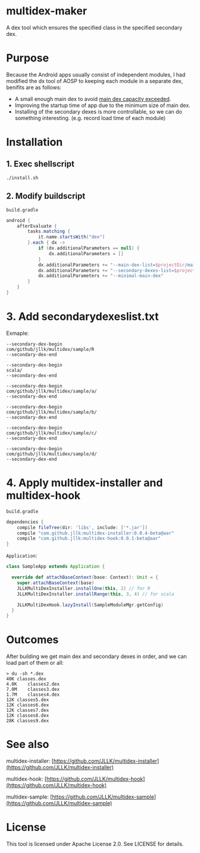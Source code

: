# multidex-maker

A dex tool which ensures the specified class in the specified secondary dex.

# Purpose

Because the Android apps usually consist of independent modules,  I had  modified the dx tool of AOSP to keeping each module in a separate dex, benifits are as follows:

* A small enough main dex to avoid [main dex capacity exceeded](http://ct2wj.com/2015/12/22/the-way-to-solve-main-dex-capacity-exceeded-in-Android-gradle-build/).
* Improving the startup time of app due to the minimum size of main dex.
* Installing of the secondary dexes is more controllable, so we can do something interesting. (e.g. record load time of each module)


# Installation


## 1. Exec shellscript

```
./install.sh
```

## 2. Modify buildscript
```
build.gradle
```
```groovy
android {
    afterEvaluate {
        tasks.matching {
            it.name.startsWith("dex")
        }.each { dx ->
            if (dx.additionalParameters == null) {
                dx.additionalParameters = []
            }
            dx.additionalParameters += "--main-dex-list=$projectDir/maindexlist.txt".toString()
            dx.additionalParameters += "--secondary-dexes-list=$projectDir/secondarydexeslist.txt".toString()
            dx.additionalParameters += "--minimal-main-dex"
        }
    }
}
```

# 3. Add secondarydexeslist.txt

Exmaple:

```
--secondary-dex-begin    
com/github/jllk/multidex/sample/R
--secondary-dex-end

--secondary-dex-begin    
scala/
--secondary-dex-end

--secondary-dex-begin	
com/github/jllk/multidex/sample/a/
--secondary-dex-end

--secondary-dex-begin
com/github/jllk/multidex/sample/b/
--secondary-dex-end

--secondary-dex-begin
com/github/jllk/multidex/sample/c/
--secondary-dex-end

--secondary-dex-begin
com/github/jllk/multidex/sample/d/
--secondary-dex-end
```

# 4. Apply multidex-installer and multidex-hook

`build.gradle`


```groovy
dependencies {
    compile fileTree(dir: 'libs', include: ['*.jar'])
    compile "com.github.jllk:multidex-installer:0.0.4-beta@aar"
    compile "com.github.jllk:multidex-hook:0.0.1-beta@aar"
}
```




`Application`:

```scala
class SampleApp extends Application {

  override def attachBaseContext(base: Context): Unit = {
    super.attachBaseContext(base)
    JLLKMultiDexInstaller.installOne(this, 2) // for R
    JLLKMultiDexInstaller.installRange(this, 3, 4) // for scala

    JLLKMultiDexHook.lazyInstall(SampleModuleMgr.getConfig)
  }
}
```

# Outcomes

After building we get main dex and secondary dexes in order, and we can load part of them or all:

```
> du -sh *.dex
40K	classes.dex
4.0K	classes2.dex
7.0M	classes3.dex
1.7M	classes4.dex
12K	classes5.dex
12K	classes6.dex
12K	classes7.dex
12K	classes8.dex
28K	classes9.dex
```

# See also

multidex-installer: [https://github.com/JLLK/multidex-installer](https://github.com/JLLK/multidex-installer)

multidex-hook: [https://github.com/JLLK/multidex-hook](https://github.com/JLLK/multidex-hook)

multidex-sample: [https://github.com/JLLK/multidex-sample](https://github.com/JLLK/multidex-sample)

# License

This tool is licensed under Apache License 2.0. See LICENSE for details.